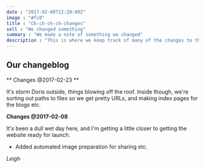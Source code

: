 ```yaml
---
date : "2017-02-08T12:20:00Z"
image : "#fc0"
title : "Ch-ch-ch-ch-changes"
sell : "We changed something"
summary : "We made a note of something we changed"
description : "This is where we keep track of many of the changes to the website"
---
```


## Our changeblog

** Changes @2017-02-23 **

It's storm Doris outside, things blowing off the roof. Inside though, we're sorting out paths to files so we get pretty URLs, and making index pages for the blogs etc.


**Changes @2017-02-08**

It's been a dull wet day here, and I'm getting a little closer to getting the website ready for launch.

* Added automated image preparation for sharing etc.

_Leigh_


